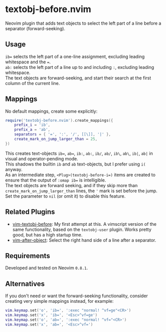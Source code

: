 # textobj-before.nvim
Neovim plugin that adds text objects to select the left part of a line before a separator (forward-seeking).

## Usage
`ib=` selects the left part of a one-line assignment, excluding leading whitespace and the `=`.  
`ab:` selects the left part of a line up to and including `:`, excluding leading whitespace.  
The text objects are forward-seeking, and start their search at the first column of the current line.

## Mappings
No default mappings, create some explicitly:
```lua
require('textobj-before.nvim').create_mappings({
    prefix_i = 'ib',
    prefix_a = 'ab',
    separators = { '=', ':', '/', [[\]], '|' },
    create_mark_on_jump_larger_than = 25,
})
```
This creates text-objects `ib=`, `ab=`, `ib:`, `ab:`, `ib/`, `ab/`, `ib\`, `ab\`, `ib|`, `ab|` in visual and operator-pending mode.  
This shadows the builtin `ib` and `ab` text-objects, but I prefer using `i(` anyway.  
As an intermediate step, `<Plug>(textobj-before-i=)` items are created to ensure that the output of `:omap ib=` is intelligible.  
The text objects are forward seeking, and if they skip more than `create_mark_on_jump_larger_than` lines, the `'` mark is set before the jump. Set the parameter to `nil` (or omit it) to disable this feature.

## Related Plugins
* [vim-textobj-before](https://github.com/bagohart/vim-textobj-before): My first attempt at this. A vimscript version of the same functionality, based on the `textobj-user` plugin. Works pretty good, but has a high startup time.
* [vim-after-object](https://github.com/junegunn/vim-after-object): Select the right hand side of a line after a separator.

## Requirements
Developed and tested on Neovim `0.8.1`.

## Alternatives
If you don't need or want the forward-seeking functionality, consider creating very simple mappings instead, for example:
```lua
vim.keymap.set('o', 'ib=', ':exec "normal! ^vf=ge"<CR>')
vim.keymap.set('x', 'ib=', '<Esc>^vf=ge')
vim.keymap.set('o', 'ab=', ':exec "normal! ^vf="<CR>') 
vim.keymap.set('x', 'ab=', '<Esc>^vf=')
```
